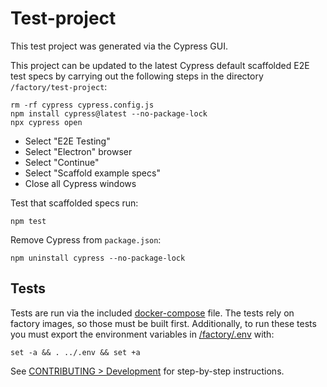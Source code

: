 # Test-project

This test project was generated via the Cypress GUI.

This project can be updated to the latest Cypress default scaffolded E2E test specs by carrying out the following steps in the directory `/factory/test-project`:

```shell
rm -rf cypress cypress.config.js
npm install cypress@latest --no-package-lock
npx cypress open
```

- Select "E2E Testing"
- Select "Electron" browser
- Select "Continue"
- Select "Scaffold example specs"
- Close all Cypress windows

Test that scaffolded specs run:

```shell
npm test
```

Remove Cypress from `package.json`:

```shell
npm uninstall cypress --no-package-lock
```

## Tests

Tests are run via the included [docker-compose](docker-compose.yml) file.
The tests rely on factory images, so those must be built first.
Additionally, to run these tests you must export the environment variables in [/factory/.env](../.env) with:

```shell
set -a && . ../.env && set +a
```

See [CONTRIBUTING > Development](../../CONTRIBUTING.md#development) for step-by-step instructions.
